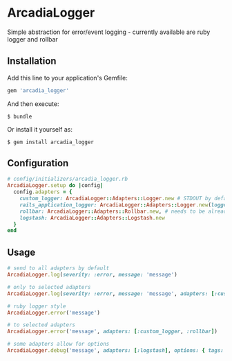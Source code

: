 # ArcadiaLogger

Simple abstraction for error/event logging - currently available are ruby logger and rollbar

## Installation

Add this line to your application's Gemfile:

```ruby
gem 'arcadia_logger'
```

And then execute:

    $ bundle

Or install it yourself as:

    $ gem install arcadia_logger

## Configuration
```ruby
# config/initializers/arcadia_logger.rb
ArcadiaLogger.setup do |config|
  config.adapters = {
    custom_logger: ArcadiaLogger::Adapters::Logger.new # STDOUT by default,
    rails_application_logger: ArcadiaLogger::Adapters::Logger.new(logger: Rails.logger),
    rollbar: ArcadiaLogger::Adapters::Rollbar.new, # needs to be already configured (api key set) in your app
    logstash: ArcadiaLogger::Adapters::Logstash.new
  }
end
```

## Usage
```ruby
# send to all adapters by default
ArcadiaLogger.log(severity: :error, message: 'message')

# only to selected adapters
ArcadiaLogger.log(severity: :error, message: 'message', adapters: [:custom_logger, :rollbar])

# ruby logger style
ArcadiaLogger.error('message')

# to selected adapters
ArcadiaLogger.error('message', adapters: [:custom_logger, :rollbar])

# some adapters allow for options
ArcadiaLogger.debug('message', adapters: [:logstash], options: { tags: ['TAG'] })

```






